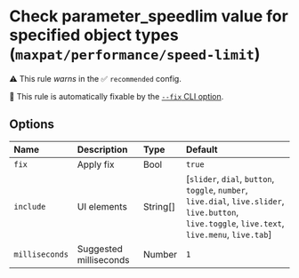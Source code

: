 # Check parameter_speedlim value for specified object types (`maxpat/performance/speed-limit`)

⚠️ This rule _warns_ in the ✅ `recommended` config.

🔧 This rule is automatically fixable by the [`--fix` CLI option](https://eslint.org/docs/latest/user-guide/command-line-interface#--fix).

<!-- end auto-generated rule header -->

## Options

<!-- begin auto-generated rule options list -->

| Name           | Description            | Type     | Default                                                                                                                                          |
| :------------- | :--------------------- | :------- | :----------------------------------------------------------------------------------------------------------------------------------------------- |
| `fix`          | Apply fix              | Bool     | `true`                                                                                                                                           |
| `include`      | UI elements            | String[] | [`slider`, `dial`, `button`, `toggle`, `number`, `live.dial`, `live.slider`, `live.button`, `live.toggle`, `live.text`, `live.menu`, `live.tab`] |
| `milliseconds` | Suggested milliseconds | Number   | `1`                                                                                                                                              |

<!-- end auto-generated rule options list -->

